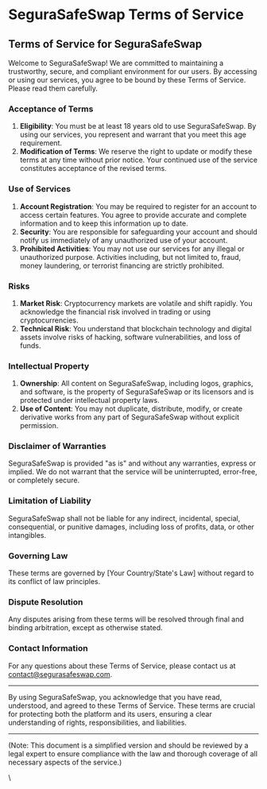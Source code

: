 # SeguraSafeSwap Terms of Service

## Terms of Service for SeguraSafeSwap

Welcome to SeguraSafeSwap! We are committed to maintaining a trustworthy, secure, and compliant environment for our users. By accessing or using our services, you agree to be bound by these Terms of Service. Please read them carefully.

### Acceptance of Terms

1. **Eligibility**: You must be at least 18 years old to use SeguraSafeSwap. By using our services, you represent and warrant that you meet this age requirement.
2. **Modification of Terms**: We reserve the right to update or modify these terms at any time without prior notice. Your continued use of the service constitutes acceptance of the revised terms.

### Use of Services

1. **Account Registration**: You may be required to register for an account to access certain features. You agree to provide accurate and complete information and to keep this information up to date.
2. **Security**: You are responsible for safeguarding your account and should notify us immediately of any unauthorized use of your account.
3. **Prohibited Activities**: You may not use our services for any illegal or unauthorized purpose. Activities including, but not limited to, fraud, money laundering, or terrorist financing are strictly prohibited.

### Risks

1. **Market Risk**: Cryptocurrency markets are volatile and shift rapidly. You acknowledge the financial risk involved in trading or using cryptocurrencies.
2. **Technical Risk**: You understand that blockchain technology and digital assets involve risks of hacking, software vulnerabilities, and loss of funds.

### Intellectual Property

1. **Ownership**: All content on SeguraSafeSwap, including logos, graphics, and software, is the property of SeguraSafeSwap or its licensors and is protected under intellectual property laws.
2. **Use of Content**: You may not duplicate, distribute, modify, or create derivative works from any part of SeguraSafeSwap without explicit permission.

### Disclaimer of Warranties

SeguraSafeSwap is provided "as is" and without any warranties, express or implied. We do not warrant that the service will be uninterrupted, error-free, or completely secure.

### Limitation of Liability

SeguraSafeSwap shall not be liable for any indirect, incidental, special, consequential, or punitive damages, including loss of profits, data, or other intangibles.

### Governing Law

These terms are governed by \[Your Country/State's Law] without regard to its conflict of law principles.

### Dispute Resolution

Any disputes arising from these terms will be resolved through final and binding arbitration, except as otherwise stated.

### Contact Information

For any questions about these Terms of Service, please contact us at [contact@segurasafeswap.com](mailto:contact@segurasafeswap.com).

***

By using SeguraSafeSwap, you acknowledge that you have read, understood, and agreed to these Terms of Service. These terms are crucial for protecting both the platform and its users, ensuring a clear understanding of rights, responsibilities, and liabilities.

***

(Note: This document is a simplified version and should be reviewed by a legal expert to ensure compliance with the law and thorough coverage of all necessary aspects of the service.)

\
